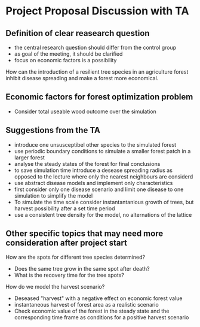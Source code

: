 # Project Proposal Discussion with TA

## Definition of clear reasearch question
- the central research question should differ from the control group
- as goal of the meeting, it should be clarified
- focus on economic factors is a possibility

How can the introduction of a resilient tree species in an agriculture forest inhibit disease spreading and make a forest more economical.

## Economic factors for forest optimization problem
- Consider total useable wood outcome over the simulation

## Suggestions from the TA
- introduce one unsusceptibel other species to the simulated forest
- use periodic boundary conditions to simulate a smaller forest patch in a larger forest
- analyse the steady states of the forest for final conclusions
- to save simulation time introduce a desease spreading radius as opposed to the lecture where only the nearest neighbours are considerd
- use abstract disease models and implement only characteristics
- first consider only one disease scenario and limit one disease to one simulation to simplify the model
- To simulate the time scale consider instantantanious growth of trees, but harvest possibility after a set time period
- use a consistent tree density for the model, no alternations of the lattice

## Other specific topics that may need more consideration after project start
How are the spots for different tree species determined?
- Does the same tree grow in the same spot after death?
- What is the recovery time for the tree spots?

How do we model the harvest scenario?
- Deseased "harvest" with a negative effect on economic forest value
- instantaneous harvest of forest area as a realistic scenario
- Check economic value of the forest in the steady state and the corresponding time frame as conditions for a positive harvest scenario
